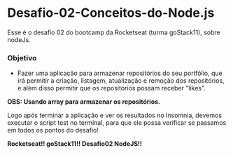 # Desafio-02-Conceitos-do-Node.js
Esse é o desafio 02 do bootcamp da Rocketseat (turma goStack11), sobre nodeJs.
### Objetivo
- Fazer uma aplicação para armazenar repositórios do seu portfólio, que irá permitir a criação, listagem, atualização e remoção dos repositórios, e além disso permitir que os repositórios possam receber "likes".

**OBS: Usando array para armazenar os repositórios.**

Logo após terminar a aplicação e ver os resultados no Insomnia, devemos executar o script test no terminal, para que ele possa 
verificar se passamos em todos os pontos do desafio!

**Rocketseat!! goStack11!! Desafio02 NodeJS!!**
